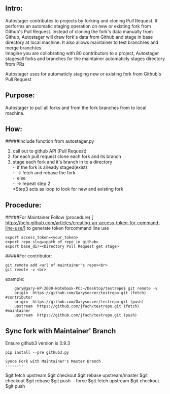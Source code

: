 Intro: 
--------

Autostager contributes to projects by forking and cloning Pull Request. It performs an automatic staging operation on new or existing fork from Github's Pull Request. Instead of cloning the fork's data manually from Github, Autostager will draw fork's data from Github and stage in base directory at local machine. It also allows maintainer to test branch/es and  merge branch/es.  
Imagine you are collobrating with 80 contributors to a project, Autostager stagesall forks and branches for the maintainer automaticly stages directory from PRs

Autostager uses for automaticly staging new or existing fork from Github's Pull Request  


Purpose:
--------

Autostager to pull all forks and from the fork branches from <repo> to local machine.  

How:  
--------
#####include function from autostager.py
1. call out to github APl (Pull Request)
2. for each pull request clone each fork and its branch   
3. stage each fork and it's branch in to a directory  
⋅⋅ if the fork is already staged(exist)  
⋅⋅ -> fetch and rebase the fork   
⋅⋅ else  
⋅⋅ -> repeat step 2  
*Step3 acts as loop to look for new and existing fork<br> 

Procedure:  
---------
#####For Maintainer
Follow (procedure) [ https://help.github.com/articles/creating-an-access-token-for-command-line-use/] to generate token forcommand line use
```
export access_token=<your_token>
export repo_slug=<path of repo in github>
export base_dir=<Directory Pull Request get stage>
```
#####For contributor:
```	
git remote add <url of maintainer's repo><br>
git remote -v <br>
``` 	

example:
```
	gary@gary-HP-2000-Notebook-PC:~/Desktop/testrepo$ git remote -v 
	origin	https://github.com/Garysoccer/testrepo.git (fetch) #contributor
	origin	https://github.com/Garysoccer/testrepo.git (push)
	upstream  https://github.com/jfach/testrepo.git (fetch) #maintainer	
	upstream  https://github.com/jfach/testrepo.git (push)

```
Sync fork with Maintainer' Branch 
----------
Ensure github3 version is 0.9.3
```
pip install --pre github3.py

Synce Fork with Maintainer's Master Branch
--------
```
$git fetch upstream
$git checkout <master>
$git rebase upstream/master
$git checkout <branch>
$git rebase <master>
$git push --force
$git fetch upstream
$git checkout <master>
$git push

```


